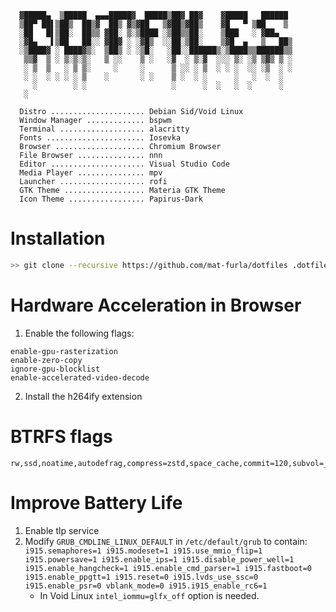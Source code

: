 ```
  ▓█████▄  ▒█████  ▄▄▄█████▓  █████▒██▓ ██▓    ▓█████   ██████ 
  ▒██▀ ██▌▒██▒  ██▒▓  ██▒ ▓▒▓██   ▒▓██▒▓██▒    ▓█   ▀ ▒██    ▒ 
  ░██   █▌▒██░  ██▒▒ ▓██░ ▒░▒████ ░▒██▒▒██░    ▒███   ░ ▓██▄   
  ░▓█▄   ▌▒██   ██░░ ▓██▓ ░ ░▓█▒  ░░██░▒██░    ▒▓█  ▄   ▒   ██▒
  ░▒████▓ ░ ████▓▒░  ▒██▒ ░ ░▒█░   ░██░░██████▒░▒████▒▒██████▒▒
   ▒▒▓  ▒ ░ ▒░▒░▒░   ▒ ░░    ▒ ░   ░▓  ░ ▒░▓  ░░░ ▒░ ░▒ ▒▓▒ ▒ ░
   ░ ▒  ▒   ░ ▒ ▒░     ░     ░      ▒ ░░ ░ ▒  ░ ░ ░  ░░ ░▒  ░ ░
   ░ ░  ░ ░ ░ ░ ▒    ░       ░ ░    ▒ ░  ░ ░      ░   ░  ░  ░  
     ░        ░ ░                   ░      ░  ░   ░  ░      ░  
   ░                                                           

  Distro ..................... Debian Sid/Void Linux
  Window Manager ............. bspwm
  Terminal ................... alacritty
  Fonts ...................... Iosevka
  Browser .................... Chromium Browser
  File Browser ............... nnn
  Editor ..................... Visual Studio Code
  Media Player ............... mpv
  Launcher ................... rofi
  GTK Theme .................. Materia GTK Theme
  Icon Theme ................. Papirus-Dark

```

# Installation

```bash
>> git clone --recursive https://github.com/mat-furla/dotfiles .dotfiles && .dotfiles/setup
```

# Hardware Acceleration in Browser

1) Enable the following flags:
  ```
  enable-gpu-rasterization
  enable-zero-copy
  ignore-gpu-blocklist
  enable-accelerated-video-decode
  ```
2) Install the h264ify extension

# BTRFS flags

```
rw,ssd,noatime,autodefrag,compress=zstd,space_cache,commit=120,subvol=__
```

# Improve Battery Life

1) Enable tlp service
2) Modify `GRUB_CMDLINE_LINUX_DEFAULT` in `/etc/default/grub` to contain: `i915.semaphores=1 i915.modeset=1 i915.use_mmio_flip=1 i915.powersave=1 i915.enable_ips=1 i915.disable_power_well=1 i915.enable_hangcheck=1 i915.enable_cmd_parser=1 i915.fastboot=0 i915.enable_ppgtt=1 i915.reset=0 i915.lvds_use_ssc=0 i915.enable_psr=0 vblank_mode=0 i915.i915_enable_rc6=1`
   - In Void Linux `intel_iommu=glfx_off` option is needed.
